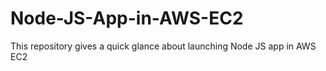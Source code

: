 # Node-JS-App-in-AWS-EC2
This repository gives a quick glance about launching Node JS app in AWS EC2
